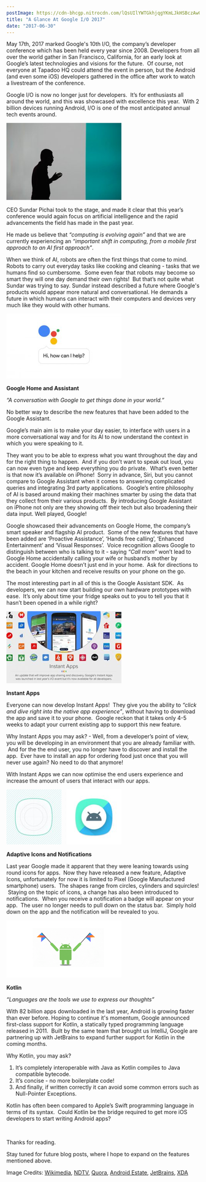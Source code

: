 ```yaml
---
postImage: https://cdn-bhcgp.nitrocdn.com/lQsUIlYWTGkhjqgYKmLJkHSBczAwGDPM/assets/static/optimized/rev-f8d7f54/wp-content/uploads/2017/06/io2017_2.jpg.webp
title: "A Glance At Google I/O 2017"
date: "2017-06-30"
---
```


May 17th, 2017 marked Google's 10th I/O, the company’s developer conference which has been held every year since 2008. Developers from all over the world gather in San Francisco, California, for an early look at Google’s latest technologies and visions for the future.  Of course, not everyone at Tapadoo HQ could attend the event in person, but the Android (and even some iOS) developers gathered in the office after work to watch a livestream of the conference.

Google I/O is now no longer just for developers.  It’s for enthusiasts all around the world, and this was showcased with excellence this year.  With 2 billion devices running Android, I/O is one of the most anticipated annual tech events around.

![](images/Sundar-300x201.jpg)

CEO Sundar Pichai took to the stage, and made it clear that this year’s conference would again focus on artificial intelligence and the rapid advancements the field has made in the past year.

He made us believe that _“computing is evolving again”_ and that we are currently experiencing an _“important shift in computing, from a mobile first approach to an AI first approach”_.

When we think of AI, robots are often the first things that come to mind. Robots to carry out everyday tasks like cooking and cleaning - tasks that we humans find so cumbersome.  Some even fear that robots may become so smart they will one day demand their own rights!  But that’s not quite what Sundar was trying to say. Sundar instead described a future where Google's products would appear more natural and conversational. He demands a future in which humans can interact with their computers and devices very much like they would with other humans.

[![](images/GoogleAssistant-300x169.jpg)](https://tapadoo.wpengine.com/wp-content/uploads/2017/06/GoogleAssistant.jpg)

**Google Home and Assistant**

_“A conversation with Google to get things done in your world.”_  

No better way to describe the new features that have been added to the Google Assistant.  

Google’s main aim is to make your day easier, to interface with users in a more conversational way and for its AI to now understand the context in which you were speaking to it.  

They want you to be able to express what you want throughout the day and for the right thing to happen.  And if you don’t want to speak out loud, you can now even type and keep everything you do private.  What’s even better is that now it’s available on iPhone!  Sorry in advance, Siri, but you cannot compare to Google Assistant when it comes to answering complicated queries and integrating 3rd party applications.  Google’s entire philosophy of AI is based around making their machines smarter by using the data that they collect from their various products.  By introducing Google Assistant on iPhone not only are they showing off their tech but also broadening their data input. Well played, Google!

Google showcased their advancements on Google Home, the company’s smart speaker and flagship AI product.  Some of the new features that have been added are ‘Proactive Assistance’, ‘Hands free calling’, ‘Enhanced Entertainment’ and ‘Visual Responses’.  Voice recognition allows Google to distinguish between who is talking to it - saying _“Call mom”_ won’t lead to Google Home accidentally calling your wife or husband’s mother by accident. Google Home doesn’t just end in your home.  Ask for directions to the beach in your kitchen and receive results on your phone on the go.

The most interesting part in all of this is the Google Assistant SDK.  As developers, we can now start building our own hardware prototypes with ease.  It’s only about time your fridge speaks out to you to tell you that it hasn’t been opened in a while right?

[![](images/InstantApps-300x188.jpg)](https://tapadoo.wpengine.com/wp-content/uploads/2017/06/InstantApps.jpg)

**Instant Apps**

Everyone can now develop Instant Apps!  They give you the ability to _“click and dive right into the native app experience”_, without having to download the app and save it to your phone.  Google reckon that it takes only 4-5 weeks to adapt your current existing app to support this new feature.

Why Instant Apps you may ask? - Well, from a developer’s point of view, you will be developing in an environment that you are already familiar with.  And for the the end user, you no longer have to discover and install the app.  Ever have to install an app for ordering food just once that you will never use again? No need to do that anymore!

With Instant Apps we can now optimise the end users experience and increase the amount of users that interact with our apps.

[![](images/Adaptiveicons-300x144.jpg)](https://tapadoo.wpengine.com/wp-content/uploads/2017/06/Adaptiveicons.jpg)

**Adaptive Icons and Notifications**

Last year Google made it apparent that they were leaning towards using round icons for apps.  Now they have released a new feature, Adaptive Icons, unfortunately for now it is limited to Pixel (Google Manufactured smartphone) users.  The shapes range from circles, cylinders and squircles!  Staying on the topic of icons, a change has also been introduced to notifications.  When you receive a notification a badge will appear on your app.  The user no longer needs to pull down on the status bar.  Simply hold down on the app and the notification will be revealed to you.

[![](images/Kotlin2-300x150.png)](https://tapadoo.wpengine.com/wp-content/uploads/2017/06/Kotlin2.png)

**Kotlin**

_“Languages are the tools we use to express our thoughts”_

With 82 billion apps downloaded in the last year, Android is growing faster than ever before. Hoping to continue it's momentum, Google announced first-class support for Kotlin, a statically typed programming language released in 2011.  Built by the same team that brought us IntelliJ, Google are partnering up with JetBrains to expand further support for Kotlin in the coming months.

Why Kotlin, you may ask?

1. It’s completely interoperable with Java as Kotlin compiles to Java compatible bytecode.
2. It’s concise - no more boilerplate code!
3. And finally, if written correctly it can avoid some common errors such as Null-Pointer Exceptions.

Kotlin has often been compared to Apple’s Swift programming language in terms of its syntax.  Could Kotlin be the bridge required to get more iOS developers to start writing Android apps?

 

Thanks for reading.

Stay tuned for future blog posts, where I hope to expand on the features mentioned above.

Image Credits: [Wikimedia](https://commons.wikimedia.org/wiki/File:Sundar_Pichai,_on_stage_at_Google%27s_2014_Google_I-O_Conference_(15031323426).jpg), [NDTV](http://gadgets.ndtv.com/mobiles/features/google-io-2017-keynote-preview-android-o-vr-assistant-1694712), [Quora](https://www.quora.com/What-are-the-announcements-made-in-Google-IO-2017), [Android Estate](http://www.androidestate.com/android-o-features-io-keynote/), [JetBrains](https://blog.jetbrains.com/kotlin/2017/05/kotlin-on-android-now-official/), [XDA](https://www1-lw.xda-cdn.com/files/2017/02/Google_IO_2017_Hashtag-Teal.jpg)
